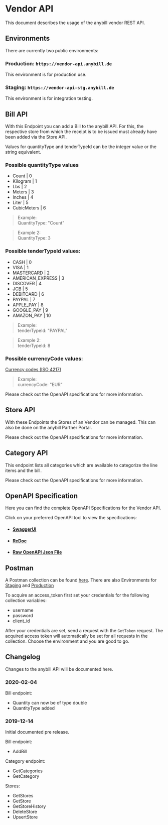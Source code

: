 # Vendor API
This document describes the usage of the anybill vendor REST API.

## Environments
There are currently two public environments:

### Production: `https://vendor-api.anybill.de`
This environment is for production use.

### Staging: `https://vendor-api-stg.anybill.de`
This environment is for integration testing.

## Bill API
<p>
  With this Endpoint you can add a Bill to the anybill API.
  For this, the respective store from which the receipt is to be issued must already have been added via the Store API.
</p>
<p>
Values for quantityType and tenderTypeId can be the integer value or the string equivalent.

### Possible quantityType values
- Count | 0
- Kilogram | 1
- Lbs | 2
- Meters | 3
- Inches | 4
- Liter | 5
- CubicMeters | 6

> Example:<br>
> QuantityType: "Count"

> Example 2:<br>
> QuantityType: 3


### Possible tenderTypeId values:
- CASH | 0
- VISA | 1
- MASTERCARD | 2
- AMERICAN_EXPRESS | 3
- DISCOVER | 4
- JCB | 5
- DEBITCARD | 6
- PAYPAL | 7
- APPLE_PAY | 8
- GOOGLE_PAY | 9
- AMAZON_PAY | 10

> Example:<br>
> tenderTypeId: "PAYPAL"

> Example 2:<br>
> tenderTypeId: 8

### Possible currencyCode values:
[Currency codes (ISO 4217)](https://www2.1010data.com/documentationcenter/prime/1010dataUsersGuide/DataTypesAndFormats/currencyUnitCodes.html)

> Example:<br>
> currencyCode: "EUR"

</p>
<p>
  Please check out the OpenAPI specifications for more information.
</p>

## Store API
<p>
  With these Endpoints the Stores of an Vendor can be managed.
  This can also be done on the anybill Partner Portal.
</p>
<p>
  Please check out the OpenAPI specifications for more information.
</p>

## Category API
<p>
  This endpoint lists all categories which are available to categorize the line items and the bill.
</p>
<p>
  Please check out the OpenAPI specifications for more information.
</p>

## OpenAPI Specification
<p>
  Here you can find the complete OpenAPI Specifications for the Vendor API.
</p>
<p>
  Click on your preferred OpenAPI tool to view the specifications:
</p>

- #### [SwaggerUI](https://vendor-api-stg.anybill.de/index.html)
- #### [ReDoc](https://redocly.github.io/redoc/?url=https://vendor-api-stg.anybill.de/swagger/v1/swagger.json)
- #### [Raw OpenAPI Json File](https://vendor-api-stg.anybill.de/swagger/v1/swagger.json)

## Postman
A Postman collection can be found [here](./Postman/Anybill%20Vendor%20Api.postman_collection.json).
There are also Environments for [Staging](./Postman/Environments/Anybill%20VendorApi%20Staging.postman_environment.json) and [Production](./Postman/Environments/Anybill%20VendorApi%20Production.postman_environment.json)

To acquire an access_token first set your credentials for the following collection variables:
- username
- password
- client_id

After your credentials are set, send a request with the `GetToken` request. The acquired access token will automatically be set for all requests in the collection. Choose the environment and you are good to go. 

## Changelog
Changes to the anybill API will be documented here.

### 2020-02-04
Bill endpoint:
- Quantity can now be of type double
- QuantityType added

### 2019-12-14
Initial documented pre release.

Bill endpoint:
- AddBill

Category endpoint:
- GetCategories
- GetCategory

Stores:
- GetStores
- GetStore
- GetStoreHistory
- DeleteStore
- UpsertStore
